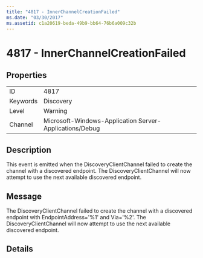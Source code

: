 ```yaml
---
title: "4817 - InnerChannelCreationFailed"
ms.date: "03/30/2017"
ms.assetid: c1a20619-beda-49b9-bb64-76b6a009c32b
---
```

# 4817 - InnerChannelCreationFailed
## Properties  
  
|||  
|-|-|  
|ID|4817|  
|Keywords|Discovery|  
|Level|Warning|  
|Channel|Microsoft-Windows-Application Server-Applications/Debug|  
  
## Description  
 This event is emitted when the DiscoveryClientChannel failed to create the channel with a discovered endpoint. The DiscoveryClientChannel will now attempt to use the next available discovered endpoint.  
  
## Message  
 The DiscoveryClientChannel failed to create the channel with a discovered endpoint with EndpointAddress='%1' and Via='%2'. The DiscoveryClientChannel will now attempt to use the next available discovered endpoint.  
  
## Details
